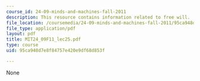 ```yaml
---
course_id: 24-09-minds-and-machines-fall-2011
description: This resource contains information related to free will.
file_location: /coursemedia/24-09-minds-and-machines-fall-2011/95ca948d7e8f84757e420e9df68d853f_MIT24_09F11_lec25.pdf
file_type: application/pdf
layout: pdf
title: MIT24_09F11_lec25.pdf
type: course
uid: 95ca948d7e8f84757e420e9df68d853f

---
```

None